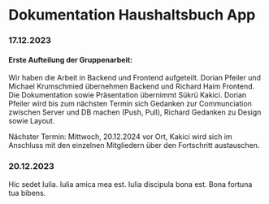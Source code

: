 # Dokumentation Haushaltsbuch App

### 17.12.2023

#### Erste Aufteilung der Gruppenarbeit:

Wir haben die Arbeit in Backend und Frontend aufgeteilt. Dorian Pfeiler und Michael Krumschmied übernehmen Backend und Richard Haim Frontend. 
Die Dokumentation sowie Präsentation übernimmt Sükrü Kakici.
Dorian Pfeiler wird bis zum nächsten Termin sich Gedanken zur Communciation zwischen Server und DB machen (Push, Pull), Richard Gedanken zu Design sowie Layout.

Nächster Termin: Mittwoch, 20.12.2024 vor Ort, Kakici wird sich im Anschluss mit den einzelnen Mitgliedern über den Fortschritt austauschen.

### 20.12.2023

Hic sedet Iulia. Iulia amica mea est. Iulia discipula bona est. Bona fortuna tua bibens.

